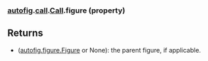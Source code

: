 ### [autofig](autofig.md).[call](autofig.call.md).[Call](autofig.call.Call.md).figure (property)




Returns
--------
* ([autofig.figure.Figure](autofig.figure.Figure.md) or None): the parent figure, if applicable.

